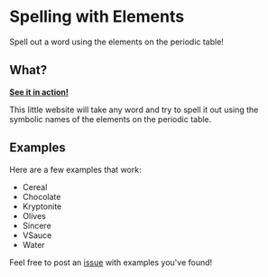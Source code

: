 # Spelling with Elements
Spell out a word using the elements on the periodic table!

## What?
[**See it in action!**](https://maxzilla60.github.io/Spelling-with-Elements/)

This little website will take any word and try to spell it out using the symbolic names of the elements on the periodic table.

## Examples
Here are a few examples that work:
* Cereal
* Chocolate
* Kryptonite
* Olives
* Sincere
* VSauce
* Water

Feel free to post an [issue](https://github.com/Maxzilla60/Spelling-with-Elements/issues) with examples you've found!